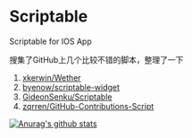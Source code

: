 # Scriptable
Scriptable for IOS App

搜集了GitHub上几个比较不错的脚本，整理了一下

1. [xkerwin/Wether](https://github.com/xkerwin/Scriptbale)
2. [byenow/scriptable-widget](https://github.com/byenow/scriptable-widget)
3. [GideonSenku/Scriptable](https://github.com/GideonSenku/Scriptable)
4. [zqrren/GitHub-Contributions-Script](https://github.com/zqrren/GitHub-Contributions-Script)

[![Anurag's github stats](https://github-readme-stats.vercel.app/api?username=Sun-xyu)](https://github.com/anuraghazra/github-readme-stats)
